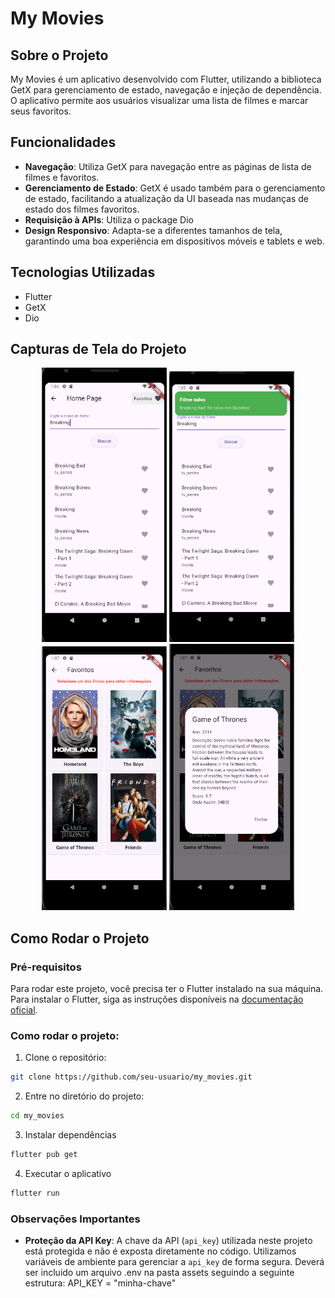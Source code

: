 # My Movies

## Sobre o Projeto
My Movies é um aplicativo desenvolvido com Flutter, utilizando a biblioteca GetX para gerenciamento de estado, navegação e injeção de dependência. O aplicativo permite aos usuários visualizar uma lista de filmes e marcar seus favoritos.

## Funcionalidades
- **Navegação**: Utiliza GetX para navegação entre as páginas de lista de filmes e favoritos.
- **Gerenciamento de Estado**: GetX é usado também para o gerenciamento de estado, facilitando a atualização da UI baseada nas mudanças de estado dos filmes favoritos.
- **Requisição à APIs**: Utiliza o package Dio
- **Design Responsivo**: Adapta-se a diferentes tamanhos de tela, garantindo uma boa experiência em dispositivos móveis e tablets e web.

## Tecnologias Utilizadas
- Flutter
- GetX
- Dio

## Capturas de Tela do Projeto

<p align="center">
  <img src="assets\readme_images\home_page.png" width="200" title="Tela Inicial">
  <img src="assets\readme_images\home_page_dialog.png" width="200" title="Lista de Filmes">
  <img src="assets\readme_images\favorites_page.png" width="200" title="Detalhes do Filme">
  <img src="assets\readme_images\info_dialog.png" width="200" title="Favoritos">
</p>

## Como Rodar o Projeto

### Pré-requisitos
Para rodar este projeto, você precisa ter o Flutter instalado na sua máquina. Para instalar o Flutter, siga as instruções disponíveis na [documentação oficial](https://flutter.dev/docs/get-started/install).

### Como rodar o projeto:

1. Clone o repositório:
```bash
git clone https://github.com/seu-usuario/my_movies.git
```

2. Entre no diretório do projeto:
```bash
cd my_movies
```

3. Instalar dependências
```bash
flutter pub get
```

4. Executar o aplicativo
```bash
flutter run
```

### Observações Importantes

- **Proteção da API Key**: A chave da API (`api_key`) utilizada neste projeto está protegida e não é exposta diretamente no código. Utilizamos variáveis de ambiente para gerenciar a `api_key` de forma segura. Deverá ser incluido um arquivo .env na pasta assets seguindo a seguinte estrutura: API_KEY =  "minha-chave"

